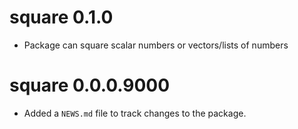 # square 0.1.0 

* Package can square scalar numbers or vectors/lists of numbers

# square 0.0.0.9000

* Added a `NEWS.md` file to track changes to the package.
